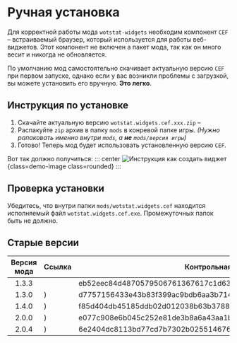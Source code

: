 
# Ручная установка

Для корректной работы мода `wotstat-widgets` необходим компонент `CEF` – встраиваемый браузер, который используется для работы веб-виджетов. Этот компонент не включен а пакет мода, так как он много весит и никогда не обновляется.

По умолчанию мод самостоятельно скачивает актуальную версию `CEF` при первом запуске, однако если у вас возникли проблемы с загрузкой, вы можете установить его вручную. **Это легко**.

## Инструкция по установке
1. Скачайте актуальную версию `wotstat.widgets.cef.xxx.zip` – <storage-link src="wotstat.widgets.cef.6e2404dc8113bd77cd7b7302b025514676f16e9d6c3469cb9a2e078cafb36413.zip"/>
2. Распакуйте `zip` архив в папку `mods` в конревой папке игры. *(Нужно рапаковать именно внутри `mods`, а **не** `mods/версия игры`)*
3. Готово! Теперь мод будет использовать установленную версию `CEF`.

Вот так должно получиться:
::: center
![Инструкция как создать виджет](widgets-images/cef-install.png){class=demo-image class=rounded}
:::

## Проверка установки
Убедитесь, что внутри папки `mods/wotstat.widgets.cef` находится исполняемый файл `wotstat.widgets.cef.exe`. Промежуточных папок быть не должно.


## Старые версии
| Версия мода | Ссылка                                                                                                          | Контрольная сумма                                                |
| :---------: | --------------------------------------------------------------------------------------------------------------- | ---------------------------------------------------------------- |
|    1.3.3    | <storage-link src="wotstat.widgets.cef.eb52eec84d4870579506761367617c1d635384a2a23a875bc4d534b57e0309ed.zip"/>  | eb52eec84d4870579506761367617c1d635384a2a23a875bc4d534b57e0309ed |
|    1.3.0    | <storage-link src="wotstat.widgets.cef.d7757156433e43b83f399ac9bdb6aa3b714b8fbe163f101b52b9bf7a40b4b6ca.zip"/>) | d7757156433e43b83f399ac9bdb6aa3b714b8fbe163f101b52b9bf7a40b4b6ca |
|    1.4.0    | <storage-link src="wotstat.widgets.cef.f85d404db45185ddb02d012038b63b37889b316b3b0c1fd2526a6c7ea8a2aad6.zip"/>) | f85d404db45185ddb02d012038b63b37889b316b3b0c1fd2526a6c7ea8a2aad6 |
|    2.0.0    | <storage-link src="wotstat.widgets.cef.e077c908e6b045c252e81de3b8a6a43aa1bbdb5ea29ad9eec6654a035fbe7f25.zip"/>) | e077c908e6b045c252e81de3b8a6a43aa1bbdb5ea29ad9eec6654a035fbe7f25 |
|    2.0.4    | <storage-link src="wotstat.widgets.cef.6e2404dc8113bd77cd7b7302b025514676f16e9d6c3469cb9a2e078cafb36413.zip"/>) | 6e2404dc8113bd77cd7b7302b025514676f16e9d6c3469cb9a2e078cafb36413 |

